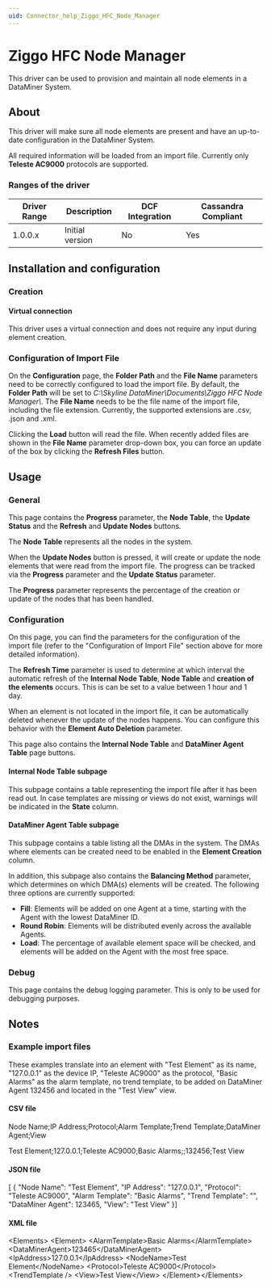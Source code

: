 ```yaml
---
uid: Connector_help_Ziggo_HFC_Node_Manager
---
```


# Ziggo HFC Node Manager

This driver can be used to provision and maintain all node elements in a DataMiner System.

## About

This driver will make sure all node elements are present and have an up-to-date configuration in the DataMiner System.

All required information will be loaded from an import file. Currently only **Teleste AC9000** protocols are supported.

### Ranges of the driver

| **Driver Range** | **Description** | **DCF Integration** | **Cassandra Compliant** |
|------------------|-----------------|---------------------|-------------------------|
| 1.0.0.x          | Initial version | No                  | Yes                     |

## Installation and configuration

### Creation

#### Virtual connection

This driver uses a virtual connection and does not require any input during element creation.

### Configuration of Import File

On the **Configuration** page, the **Folder Path** and the **File Name** parameters need to be correctly configured to load the import file. By default, the **Folder Path** will be set to *C:\Skyline DataMiner\Documents\Ziggo HFC Node Manager\\*. The **File Name** needs to be the file name of the import file, including the file extension. Currently, the supported extensions are .csv, .json and .xml.

Clicking the **Load** button will read the file. When recently added files are shown in the **File Name** parameter drop-down box, you can force an update of the box by clicking the **Refresh Files** button.

## Usage

### General

This page contains the **Progress** parameter, the **Node Table**, the **Update Status** and the **Refresh** and **Update Nodes** buttons.

The **Node Table** represents all the nodes in the system.

When the **Update Nodes** button is pressed, it will create or update the node elements that were read from the import file. The progress can be tracked via the **Progress** parameter and the **Update Status** parameter.

The **Progress** parameter represents the percentage of the creation or update of the nodes that has been handled.

### Configuration

On this page, you can find the parameters for the configuration of the import file (refer to the "Configuration of Import File" section above for more detailed information).

The **Refresh Time** parameter is used to determine at which interval the automatic refresh of the **Internal Node Table**, **Node Table** and **creation of the elements** occurs. This is can be set to a value between 1 hour and 1 day.

When an element is not located in the import file, it can be automatically deleted whenever the update of the nodes happens. You can configure this behavior with the **Element Auto Deletion** parameter.

This page also contains the **Internal Node Table** and **DataMiner Agent Table** page buttons.

#### Internal Node Table subpage

This subpage contains a table representing the import file after it has been read out. In case templates are missing or views do not exist, warnings will be indicated in the **State** column.

#### DataMiner Agent Table subpage

This subpage contains a table listing all the DMAs in the system. The DMAs where elements can be created need to be enabled in the **Element Creation** column.

In addition, this subpage also contains the **Balancing Method** parameter, which determines on which DMA(s) elements will be created. The following three options are currently supported:

- **Fill**: Elements will be added on one Agent at a time, starting with the Agent with the lowest DataMiner ID.
- **Round Robin**: Elements will be distributed evenly across the available Agents.
- **Load**: The percentage of available element space will be checked, and elements will be added on the Agent with the most free space.

### Debug

This page contains the debug logging parameter. This is only to be used for debugging purposes.

## Notes

### Example import files

These examples translate into an element with "Test Element" as its name, "127.0.0.1" as the device IP, "Teleste AC9000" as the protocol, "Basic Alarms" as the alarm template, no trend template, to be added on DataMiner Agent 132456 and located in the "Test View" view.

#### CSV file

Node Name;IP Address;Protocol;Alarm Template;Trend Template;DataMiner Agent;View

Test Element;127.0.0.1;Teleste AC9000;Basic Alarms;;132456;Test View

#### JSON file

\[ { "Node Name": "Test Element", "IP Address": "127.0.0.1", "Protocol": "Teleste AC9000", "Alarm Template": "Basic Alarms", "Trend Template": "", "DataMiner Agent": 123465, "View": "Test View" }\]

#### XML file

\<Elements\> \<Element\> \<AlarmTemplate\>Basic Alarms\</AlarmTemplate\> \<DataMinerAgent\>123465\</DataMinerAgent\> \<IpAddress\>127.0.0.1\</IpAddress\> \<NodeName\>Test Element\</NodeName\> \<Protocol\>Teleste AC9000\</Protocol\> \<TrendTemplate /\> \<View\>Test View\</View\> \</Element\>\</Elements\>
